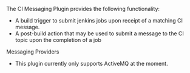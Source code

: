 The CI Messaging Plugin provides the following functionality:

* A build trigger to submit jenkins jobs upon receipt of a matching CI message.
* A post-build action that may be used to submit a message to the CI topic upon the completion of a job

Messaging Providers

* This plugin currently only supports ActiveMQ at the moment.
